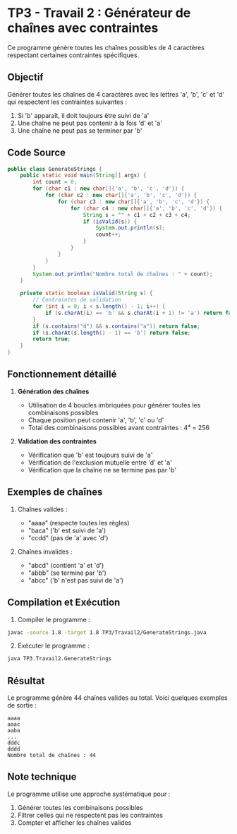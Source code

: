 # TP3 - Travail 2 : Générateur de chaînes avec contraintes

Ce programme génère toutes les chaînes possibles de 4 caractères respectant certaines contraintes spécifiques.

## Objectif

Générer toutes les chaînes de 4 caractères avec les lettres 'a', 'b', 'c' et 'd' qui respectent les contraintes suivantes :
1. Si 'b' apparaît, il doit toujours être suivi de 'a'
2. Une chaîne ne peut pas contenir à la fois 'd' et 'a'
3. Une chaîne ne peut pas se terminer par 'b'

## Code Source

```java
public class GenerateStrings {
    public static void main(String[] args) {
        int count = 0;
        for (char c1 : new char[]{'a', 'b', 'c', 'd'}) {
            for (char c2 : new char[]{'a', 'b', 'c', 'd'}) {
                for (char c3 : new char[]{'a', 'b', 'c', 'd'}) {
                    for (char c4 : new char[]{'a', 'b', 'c', 'd'}) {
                        String s = "" + c1 + c2 + c3 + c4;
                        if (isValid(s)) {
                            System.out.println(s);
                            count++;
                        }
                    }
                }
            }
        }
        System.out.println("Nombre total de chaînes : " + count);
    }

    private static boolean isValid(String s) {
        // Contraintes de validation
        for (int i = 0; i < s.length() - 1; i++) {
            if (s.charAt(i) == 'b' && s.charAt(i + 1) != 'a') return false;
        }
        if (s.contains("d") && s.contains("a")) return false;
        if (s.charAt(s.length() - 1) == 'b') return false;
        return true;
    }
}
```

## Fonctionnement détaillé

1. **Génération des chaînes**
   - Utilisation de 4 boucles imbriquées pour générer toutes les combinaisons possibles
   - Chaque position peut contenir 'a', 'b', 'c' ou 'd'
   - Total des combinaisons possibles avant contraintes : 4⁴ = 256

2. **Validation des contraintes**
   - Vérification que 'b' est toujours suivi de 'a'
   - Vérification de l'exclusion mutuelle entre 'd' et 'a'
   - Vérification que la chaîne ne se termine pas par 'b'

## Exemples de chaînes

1. Chaînes valides :
   - "aaaa" (respecte toutes les règles)
   - "baca" ('b' est suivi de 'a')
   - "ccdd" (pas de 'a' avec 'd')

2. Chaînes invalides :
   - "abcd" (contient 'a' et 'd')
   - "abbb" (se termine par 'b')
   - "abcc" ('b' n'est pas suivi de 'a')

## Compilation et Exécution

1. Compiler le programme :
```bash
javac -source 1.8 -target 1.8 TP3/Travail2/GenerateStrings.java
```

2. Exécuter le programme :
```bash
java TP3.Travail2.GenerateStrings
```

## Résultat

Le programme génère 44 chaînes valides au total. Voici quelques exemples de sortie :
```
aaaa
aaac
aaba
...
dddc
dddd
Nombre total de chaînes : 44
```

## Note technique

Le programme utilise une approche systématique pour :
1. Générer toutes les combinaisons possibles
2. Filtrer celles qui ne respectent pas les contraintes
3. Compter et afficher les chaînes valides